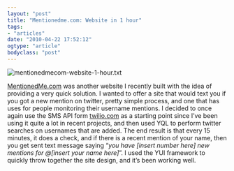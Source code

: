 ```yaml
---
layout: "post"
title: "Mentionedme.com: Website in 1 hour"
tags: 
- "articles"
date: "2010-04-22 17:52:12"
ogtype: "article"
bodyclass: "post"
---
```


![mentionedmecom-website-1-hour.txt](http://cdn.rogerstringer.com/wp-content/uploads/2010/04/mentionedme.png)

[MentionedMe.com](http://www.mentionedme.com) was another website I recently built with the idea of providing a very quick solution. I wanted to offer a site that would text you if you got a new mention on twitter, pretty simple process, and one that has uses for people monitoring their username mentions. I decided to once again use the SMS API form [twilio.com](http://twilio.com) as a starting point since I’ve been using it quite a lot in recent projects, and then used YQL to perform twitter searches on usernames that are added. The end result is that every 15 minutes, it does a check, and if there is a recent mention of your name, then you get sent text message saying “*you have [insert number here] new mentions for @[insert your name here]*”. I used the YUI framework to quickly throw together the site design, and it’s been working well.